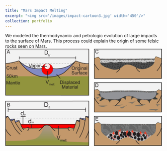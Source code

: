 ```yaml
---
title: "Mars Impact Melting"
excerpt: "<img src='/images/impact-cartoon3.jpg' width='450'/>"
collection: portfolio
---
```

We modeled the thermodynamic and petrologic evolution of large impacts to the surface of Mars. This process could explain the origin of some felsic rocks seen on Mars. <br/><img src='/images/impact-cartoon3.jpg'>